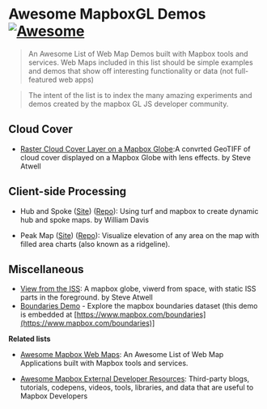 # Awesome MapboxGL Demos [![Awesome](https://cdn.rawgit.com/sindresorhus/awesome/d7305f38d29fed78fa85652e3a63e154dd8e8829/media/badge.svg)](https://github.com/sindresorhus/awesome)

> An Awesome List of Web Map Demos built with Mapbox tools and services.  Web Maps included in this list should be simple examples and demos that show off interesting functionality or data (not full-featured web apps)

> The intent of the list is to index the many amazing experiments and demos created by the mapbox GL JS developer community.

## Cloud Cover

- [Raster Cloud Cover Layer on a Mapbox Globe](https://steveattewell.com/mapbox-photo/):A convrted GeoTIFF of cloud cover displayed on a Mapbox Globe with lens effects. by Steve Atwell

## Client-side Processing 

- Hub and Spoke ([Site](https://willymaps.github.io/spoke/)) ([Repo](https://github.com/willymaps/spoke)): Using turf and mapbox to create dynamic hub and spoke maps.  by William Davis

- Peak Map ([Site](https://anvaka.github.io/peak-map)) ([Repo](https://github.com/anvaka/peak-map)): Visualize elevation of any area on the map with filled area charts (also known as a ridgeline).

## Miscellaneous
-  [View from the ISS](https://steveattewell.com/iss): A mapbox globe, viwerd from space, with static ISS parts in the foreground. by Steve Atwell
- [Boundaries Demo](https://demos.mapbox.com/boundaries-explorer/?country=US&layer=loc4&worldview=US#10.69/38.9028/-77.0396) - Explore the mapbox boundaries dataset (this demo is embedded at [https://www.mapbox.com/boundaries](https://www.mapbox.com/boundaries)]

**Related lists**
- [Awesome Mapbox Web Maps](https://github.com/chriswhong/awesome-mapbox-webmaps): An Awesome List of Web Map Applications built with Mapbox tools and services. 

- [Awesome Mapbox External Developer Resources](https://github.com/chriswhong/awesome-mapbox-external-developer-resources): Third-party blogs, tutorials, codepens, videos, tools, libraries, and data that are useful to Mapbox Developers
